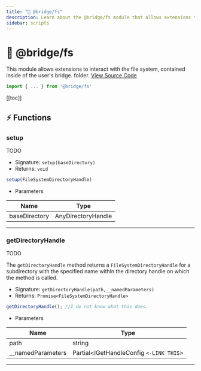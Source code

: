 ```yaml
---
title: "📄 @bridge/fs"
description: Learn about the @bridge/fs module that allows extensions to interact with the user's file system.
sidebar: scripts
---
```


# 📄 @bridge/fs

This module allows extensions to interact with the file system, contained inside of the user's bridge. folder.
[View Source Code](https://github.com/bridge-core/editor/blob/main/src/components/FileSystem/FileSystem.ts)
```js
import { ... } from '@bridge/fs'
```

[[toc]]

## ⚡ Functions

### setup

TODO

- Signature: `setup(baseDirectory)`
- Returns: `void`

```js
setup(FileSystemDirectoryHandle)
```

- Parameters

|Name         |Type              |
|-------------|------------------|
|baseDirectory|AnyDirectoryHandle|

---

### getDirectoryHandle

TODO

The `getDirectoryHandle` method returns a `FileSystemDirectoryHandle` for a subdirectory with the specified name within the directory handle on which the method is called.

- Signature: `getDirectoryHandle(path,__namedParameters)`
- Returns: `Promise<FileSystemDirectoryHandle>`

```js
getDirectoryHandle(); //I do not know what this does.
```

- Parameters

|Name             |Type                      |
|-----------------|--------------------------|
|path             |string                    |
|__namedParameters|Partial\<IGetHandleConfig `<-LINK THIS`>|

---